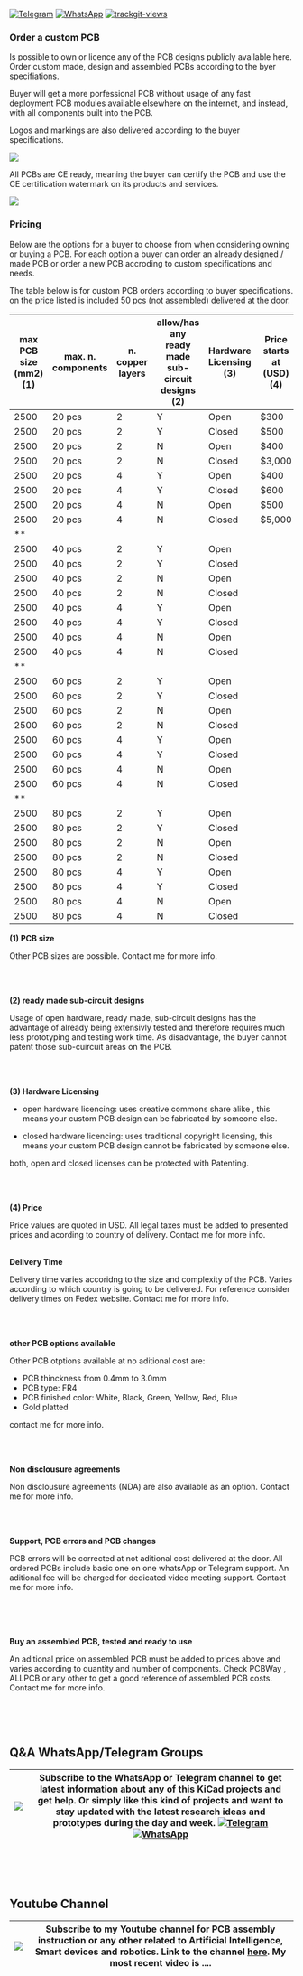 [![Telegram](https://img.shields.io/badge/join-telegram-blue.svg?style=for-the-badge)](https://t.me/+W4rVVa0_VLEzYmI0)
 [![WhatsApp](https://img.shields.io/badge/join-whatsapp-green.svg?style=for-the-badge)](https://chat.whatsapp.com/FkNC7u83kuy2QRA5sqjBVg) 
<a href="https://trackgit.com">
<img src="https://us-central1-trackgit-analytics.cloudfunctions.net/token/ping/l6j3nh4iyum7zj4nngl6" alt="trackgit-views" />
</a>

### Order a custom PCB
Is possible to own or licence any of the PCB designs publicly available here. Order custom made, design and assembled PCBs according to the byer specifiations.

Buyer will get a more porfessional PCB without usage of any fast deployment PCB modules available elsewhere on the internet, and instead, with all components built into the PCB.  

Logos and markings are also delivered according to the buyer specifications.

![](https://github.com/aeonSolutions/PCB-Prototyping-Catalogue/blob/main/certified%20logos.png)

All PCBs are CE ready, meaning the buyer can certify the PCB and use the CE certification watermark on its products and services. 

![](https://github.com/aeonSolutions/PCB-Prototyping-Catalogue/blob/main/ownApcb.png)

### Pricing
Below are the options for a buyer to choose from when considering owning or buying a PCB. For each option a buyer can order an already designed / made PCB or order a new PCB accroding to custom specifications and needs.

The table below is for custom PCB orders according to buyer specifications. on the price listed is included 50 pcs (not assembled) delivered at the door. 

| max PCB size (mm2) (1) | max. n. components | n. copper layers | allow/has any ready made sub-circuit designs (2) | Hardware Licensing (3)| Price starts at (USD)(4) |
|--------------------|--------------------|------------------|--------------------------------------|--------------------|-------------|
|    2500            |    20 pcs          |  2               |             Y                        | Open               |     $300    |
|    2500            |    20 pcs          |  2               |             Y                        | Closed             |     $500    |
|    2500            |    20 pcs          |  2               |             N                        | Open               |     $400    |
|    2500            |    20 pcs          |  2               |             N                        | Closed             |   $3,000    |
|    2500            |    20 pcs          |  4               |             Y                        | Open               |     $400    |
|    2500            |    20 pcs          |  4               |             Y                        | Closed             |     $600    |
|    2500            |    20 pcs          |  4               |             N                        | Open               |     $500    |
|    2500            |    20 pcs          |  4               |             N                        | Closed             |   $5,000    |
|**                  |                    |                  |                                      |                    |             |
|    2500            |    40 pcs          |  2               |             Y                        | Open               |             |
|    2500            |    40 pcs          |  2               |             Y                        | Closed             |             |
|    2500            |    40 pcs          |  2               |             N                        | Open               |             |
|    2500            |    40 pcs          |  2               |             N                        | Closed             |             |
|    2500            |    40 pcs          |  4               |             Y                        | Open               |             |
|    2500            |    40 pcs          |  4               |             Y                        | Closed             |             |
|    2500            |    40 pcs          |  4               |             N                        | Open               |             |
|    2500            |    40 pcs          |  4               |             N                        | Closed             |             |
|**                  |                    |                  |                                      |                    |             |
|    2500            |    60 pcs          |  2               |             Y                        | Open               |             |
|    2500            |    60 pcs          |  2               |             Y                        | Closed             |             |
|    2500            |    60 pcs          |  2               |             N                        | Open               |             |
|    2500            |    60 pcs          |  2               |             N                        | Closed             |             |
|    2500            |    60 pcs          |  4               |             Y                        | Open               |             |
|    2500            |    60 pcs          |  4               |             Y                        | Closed             |             |
|    2500            |    60 pcs          |  4               |             N                        | Open               |             |
|    2500            |    60 pcs          |  4               |             N                        | Closed             |             |
|**                  |                    |                  |                                      |                    |             |
|    2500            |    80 pcs          |  2               |             Y                        | Open               |             |
|    2500            |    80 pcs          |  2               |             Y                        | Closed             |             |
|    2500            |    80 pcs          |  2               |             N                        | Open               |             |
|    2500            |    80 pcs          |  2               |             N                        | Closed             |             |
|    2500            |    80 pcs          |  4               |             Y                        | Open               |             |
|    2500            |    80 pcs          |  4               |             Y                        | Closed             |             |
|    2500            |    80 pcs          |  4               |             N                        | Open               |             |
|    2500            |    80 pcs          |  4               |             N                        | Closed             |             |

**(1) PCB size**

Other PCB sizes are possible. Contact me for more info.

<br />
<br />

**(2) ready made sub-circuit designs**

Usage of open hardware, ready made, sub-circuit designs has the advantage of already being extensivly tested and therefore requires much less prototyping and testing work time. As disadvantage, the buyer cannot patent those sub-cuircuit areas on the PCB.   

<br />
<br />

**(3) Hardware Licensing**

- open hardware licencing: uses creative commons share alike , this means your custom PCB design can be fabricated by someone else.

- closed hardware licencing: uses traditional copyright licensing, this means your custom PCB design cannot be fabricated by someone else.

both, open and closed licenses can be protected with Patenting.  

<br />
<br />

**(4) Price**

Price values are quoted in USD. All legal taxes must be added to presented prices and acording to country of delivery. Contact me for more info.
<br />
<br />

**Delivery Time**

Delivery time varies accoridng to the size and complexity of the PCB. Varies according to which country is going to be delivered. For reference consider delivery times on Fedex website.  Contact me for more info.

<br />
<br />

**other PCB options available**

Other PCB otptions available at no aditional cost are:
- PCB thinckness from 0.4mm to 3.0mm
- PCB type: FR4
- PCB finished color: White, Black, Green, Yellow, Red, Blue
- Gold platted

contact me for more info.

<br />
<br />

**Non disclousure agreements**

Non disclousure agreements (NDA) are also available as an option. Contact me for more info.

<br />
<br />

**Support, PCB errors and PCB changes**

PCB errors will be corrected at not aditional cost delivered at the door. All ordered PCBs include basic one on one whatsApp or Telegram support. An aditional fee will be charged for dedicated video meeting support. Contact me for more info.

<br />
<br />
<br />

**Buy an assembled PCB, tested and ready to use**

An aditional price on assembled PCB must be added to prices above and varies according to quantity and number of components. Check PCBWay , ALLPCB or any other to get a good reference of assembled PCB costs. Contact me for more info.

<br />
<br />
<br />

## Q&A WhatsApp/Telegram Groups
| ![](https://github.com/aeonSolutions/PCB-Prototyping-Catalogue/blob/main/whatsAppTelegram.png) | Subscribe to the WhatsApp or Telegram channel to get latest information about any of this KiCad projects and get help. Or simply like this kind of projects and want to stay updated with the latest research ideas and prototypes during the day and week. [![Telegram](https://img.shields.io/badge/join-telegram-blue.svg?style=for-the-badge)](https://t.me/+W4rVVa0_VLEzYmI0) [![WhatsApp](https://img.shields.io/badge/join-whatsapp-green.svg?style=for-the-badge)](https://chat.whatsapp.com/FkNC7u83kuy2QRA5sqjBVg) |
|-------------|------|


<br />
<br />
<br />

## Youtube Channel
| ![](https://github.com/aeonSolutions/PCB-Prototyping-Catalogue/blob/main/youtube.png) | Subscribe to my Youtube channel for PCB assembly instruction or any other related to Artificial Intelligence, Smart devices and robotics. Link to the channel [here](https://www.youtube.com/channel/UCAewCBpMRPGCyFc1ET5CHJw). My most recent video is .... |
|-------------|------|
